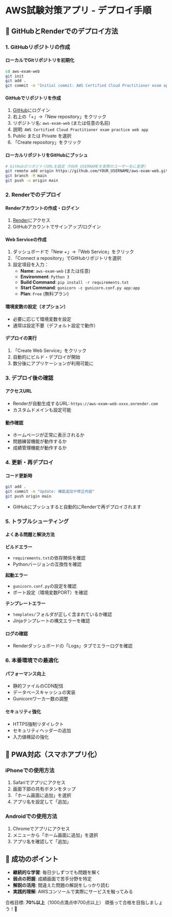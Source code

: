 # AWS試験対策アプリ - デプロイ手順

## 🚀 GitHubとRenderでのデプロイ方法

### 1. GitHubリポジトリの作成

#### ローカルでGitリポジトリを初期化
```bash
cd aws-exam-web
git init
git add .
git commit -m "Initial commit: AWS Certified Cloud Practitioner exam app"
```

#### GitHubでリポジトリを作成
1. [GitHub](https://github.com)にログイン
2. 右上の「+」→「New repository」をクリック
3. リポジトリ名: `aws-exam-web` (または任意の名前)
4. 説明: `AWS Certified Cloud Practitioner exam practice web app`
5. Public または Private を選択
6. 「Create repository」をクリック

#### ローカルリポジトリをGitHubにプッシュ
```bash
# GitHubのリポジトリURLを設定（YOUR_USERNAMEを実際のユーザー名に変更）
git remote add origin https://github.com/YOUR_USERNAME/aws-exam-web.git
git branch -M main
git push -u origin main
```

### 2. Renderでのデプロイ

#### Renderアカウントの作成・ログイン
1. [Render](https://render.com)にアクセス
2. GitHubアカウントでサインアップ/ログイン

#### Web Serviceの作成
1. ダッシュボードで「New +」→「Web Service」をクリック
2. 「Connect a repository」でGitHubリポジトリを選択
3. 設定項目を入力：
   - **Name**: `aws-exam-web` (または任意)
   - **Environment**: `Python 3`
   - **Build Command**: `pip install -r requirements.txt`
   - **Start Command**: `gunicorn -c gunicorn.conf.py app:app`
   - **Plan**: `Free` (無料プラン)

#### 環境変数の設定（オプション）
- 必要に応じて環境変数を設定
- 通常は設定不要（デフォルト設定で動作）

#### デプロイの実行
1. 「Create Web Service」をクリック
2. 自動的にビルド・デプロイが開始
3. 数分後にアプリケーションが利用可能に

### 3. デプロイ後の確認

#### アクセスURL
- Renderが自動生成するURL: `https://aws-exam-web-xxxx.onrender.com`
- カスタムドメインも設定可能

#### 動作確認
- ホームページが正常に表示されるか
- 問題練習機能が動作するか
- 成績管理機能が動作するか

### 4. 更新・再デプロイ

#### コード更新時
```bash
git add .
git commit -m "Update: 機能追加や修正内容"
git push origin main
```

- GitHubにプッシュすると自動的にRenderで再デプロイされます

### 5. トラブルシューティング

#### よくある問題と解決方法

**ビルドエラー**
- `requirements.txt`の依存関係を確認
- Pythonバージョンの互換性を確認

**起動エラー**
- `gunicorn.conf.py`の設定を確認
- ポート設定（環境変数PORT）を確認

**テンプレートエラー**
- `templates/`フォルダが正しく含まれているか確認
- Jinjaテンプレートの構文エラーを確認

#### ログの確認
- Renderダッシュボードの「Logs」タブでエラーログを確認

### 6. 本番環境での最適化

#### パフォーマンス向上
- 静的ファイルのCDN配信
- データベースキャッシュの実装
- Gunicornワーカー数の調整

#### セキュリティ強化
- HTTPS強制リダイレクト
- セキュリティヘッダーの追加
- 入力値検証の強化

## 📱 PWA対応（スマホアプリ化）

### iPhoneでの使用方法
1. Safariでアプリにアクセス
2. 画面下部の共有ボタンをタップ
3. 「ホーム画面に追加」を選択
4. アプリ名を設定して「追加」

### Androidでの使用方法
1. Chromeでアプリにアクセス
2. メニューから「ホーム画面に追加」を選択
3. アプリ名を確認して「追加」

## 🎯 成功のポイント

- **継続的な学習**: 毎日少しずつでも問題を解く
- **弱点の把握**: 成績画面で苦手分野を特定
- **解説の活用**: 間違えた問題の解説をしっかり読む
- **実践的理解**: AWSコンソールで実際にサービスを触ってみる

合格目標: **70%以上**（1000点満点中700点以上）
頑張って合格を目指しましょう！🎉